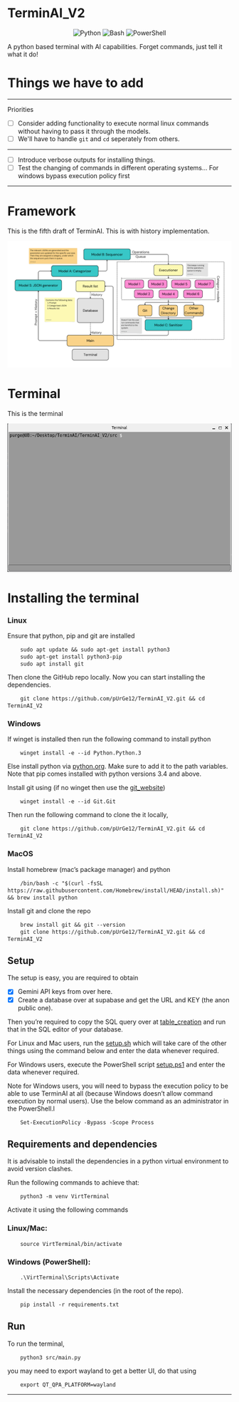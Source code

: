 # TerminAI_V2

<p align="center">
  <img src="https://img.shields.io/badge/Code-Python-informational?style=flat&logo=python&color=blue" alt="Python" />
  <img src="https://img.shields.io/badge/Code-Bash-informational?style=flat&logo=gnu-bash&color=lightgrey" alt="Bash" />
  <img src="https://img.shields.io/badge/Code-PowerShell-informational?style=flat&logo=powershell&color=blue" alt="PowerShell" />
</p>


A python based terminal with AI capabilities. Forget commands, just tell it what it do!

# Things we have to add

---
Priorities

- [ ] Consider adding functionality to execute normal linux commands without having to pass it through the models.
- [ ] We'll have to handle `git` and `cd` seperately from others. 

---

- [ ] Introduce verbose outputs for installing things.
- [ ] Test the changing of commands in different operating systems... For windows bypass execution policy first

---

# Framework 

This is the fifth draft of TerminAI. This is with history implementation.

![TerminAI](./utils/images/TerminAI_V2_draft_6.png)

# Terminal

This is the terminal

![Terminal](./utils/Terminal_GUI/images/terminal_2.png)

# Installing the terminal 

### Linux

Ensure that python, pip and git are installed

		sudo apt update && sudo apt-get install python3
		sudo apt-get install python3-pip
		sudo apt install git

Then clone the GitHub repo locally. Now you can start installing the dependencies.

		git clone https://github.com/pUrGe12/TerminAI_V2.git && cd TerminAI_V2


### Windows 

If winget is installed then run the following command to install python

		winget install -e --id Python.Python.3

Else install python via [python.org](https://www.python.org/downloads). Make sure to add it to the path variables. Note that pip comes installed with python versions 3.4 and above.

Install git using (if no winget then use the [git_website](https://git-scm.com))

		winget install -e --id Git.Git

Then run the following command to clone the it locally,

		git clone https://github.com/pUrGe12/TerminAI_V2.git && cd TerminAI_V2

### MacOS

Install homebrew (mac’s package manager) and python

		/bin/bash -c "$(curl -fsSL https://raw.githubusercontent.com/Homebrew/install/HEAD/install.sh)" && brew install python


Install git and clone the repo

		brew install git && git --version
		git clone https://github.com/pUrGe12/TerminAI_V2.git && cd TerminAI_V2

## Setup

The setup is easy, you are required to obtain 

- [x]  Gemini API keys from over here.
- [x] Create a database over at supabase and get the URL and KEY (the anon public one).

Then you’re required to copy the SQL query over at [table_creation](./utils/setup/table_creation.sql) and run that in the SQL editor of your database.

For Linux and Mac users, run the [setup.sh](./utils/setup/setup.sh) which will take care of the other things using the command below and enter the data whenever required.

For Windows users, execute the PowerShell script [setup.ps1](./utils/setup/setup.ps1) and enter the data whenever required. 

Note for Windows users, you will need to bypass the execution policy to be able to use TerminAI at all (because Windows doesn’t allow command execution by normal users). Use the below command as an administrator in the PowerShell.l

		Set-ExecutionPolicy -Bypass -Scope Process

## Requirements and dependencies

It is advisable to install the dependencies in a python virtual environment to avoid version clashes.

Run the following commands to achieve that:

		python3 -m venv VirtTerminal

Activate it using the following commands

### Linux/Mac:		 	

		source VirtTerminal/bin/activate

### Windows (PowerShell):	 

		.\VirtTerminal\Scripts\Activate 

Install the necessary dependencies (in the root of the repo).

		pip install -r requirements.txt

## Run

To run the terminal,

		python3 src/main.py

you may need to export wayland to get a better UI, do that using

		export QT_QPA_PLATFORM=wayland

---